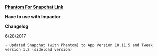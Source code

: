 **[Phantom For Snapchat Link](https://mega.nz/#!1HIw3DgR!pYPUYFVpnJ4AK0FMZv0Dzsh6bYgm0udf9Ug__LkVNL4)**

**Have to use with Impactor**

**Changelog**

6/28/2017

	- Updated Snapchat (with Phantom) to App Version 10.11.5 and Tweak version 1.2 (sideload version)